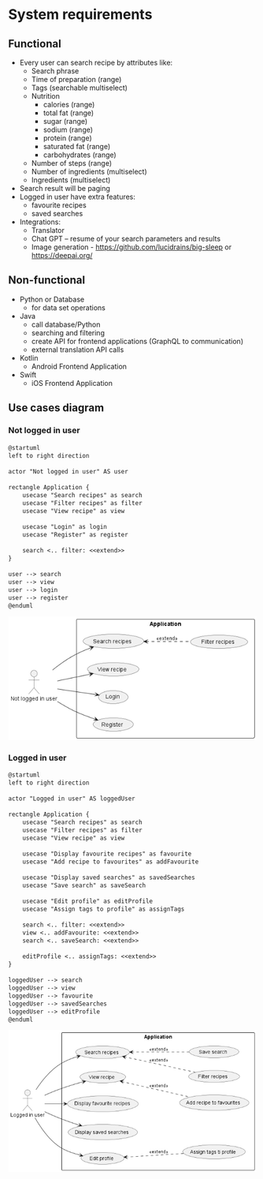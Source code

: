 # System requirements

## Functional

- Every user can search recipe by attributes like:
    - Search phrase
    - Time of preparation (range)
    - Tags (searchable multiselect)
    - Nutrition
        - calories (range)
        - total fat (range)
        - sugar (range)
        - sodium (range)
        - protein (range)
        - saturated fat (range)
        - carbohydrates (range)
    - Number of steps (range)
    - Number of ingredients (multiselect)
    - Ingredients (multiselect)
- Search result will be paging
- Logged in user have extra features:
    - favourite recipes
    - saved searches
- Integrations:
    - Translator
    - Chat GPT – resume of your search parameters and results
    - Image generation - https://github.com/lucidrains/big-sleep or https://deepai.org/

## Non-functional

- Python or Database
    - for data set operations
- Java
    - call database/Python
    - searching and filtering
    - create API for frontend applications (GraphQL to communication)
    - external translation API calls
- Kotlin
    - Android Frontend Application
- Swift
    - iOS Frontend Application

## Use cases diagram

### Not logged in user

```plantuml
@startuml
left to right direction

actor "Not logged in user" AS user

rectangle Application {
    usecase "Search recipes" as search
    usecase "Filter recipes" as filter
    usecase "View recipe" as view
    
    usecase "Login" as login
    usecase "Register" as register
    
    search <.. filter: <<extend>>
}

user --> search
user --> view
user --> login
user --> register
@enduml
```
![](media/NotLoggedInUserUseCases.png)

### Logged in user

```plantuml
@startuml
left to right direction

actor "Logged in user" AS loggedUser

rectangle Application {
    usecase "Search recipes" as search
    usecase "Filter recipes" as filter
    usecase "View recipe" as view
    
    usecase "Display favourite recipes" as favourite
    usecase "Add recipe to favourites" as addFavourite
    
    usecase "Display saved searches" as savedSearches
    usecase "Save search" as saveSearch
    
    usecase "Edit profile" as editProfile
    usecase "Assign tags to profile" as assignTags
    
    search <.. filter: <<extend>>
    view <.. addFavourite: <<extend>>
    search <.. saveSearch: <<extend>>
    
    editProfile <.. assignTags: <<extend>>
}

loggedUser --> search
loggedUser --> view
loggedUser --> favourite
loggedUser --> savedSearches
loggedUser --> editProfile
@enduml
```
![](media/LoggedInUserUseCases.png)